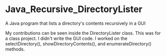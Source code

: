 Java_Recursive_DirectoryLister
==============================

A Java program that lists a directory's contents recursively in a GUI

My contributions can be seen inside the DirectoryLister class. This was for a class project.
I didn't write the GUI code. I worked on the selectDirectory(), showDirectoryContents(), 
and enumerateDirectory() methods.
